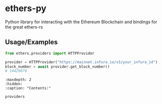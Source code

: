 # ethers-py
Python library for interacting with the Ethereum Blockchain and bindings for the great ethers-rs


## Usage/Examples

```python
from ethers.providers import HTTPProvider

provider = HTTPProvider("https://mainnet.infura.io/v3/your_infura_id")
block_number = await provider.get_block_number()
# 14429070
```

```{toctree}
:maxdepth: 2
:hidden:
:caption: "Contents:"
   
providers
```

   